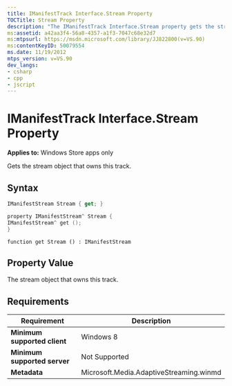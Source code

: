 ```yaml
---
title: IManifestTrack Interface.Stream Property
TOCTitle: Stream Property
description: "The IManifestTrack Interface.Stream property gets the stream object that owns this track. This article describes its syntax, property value, and requirements."
ms:assetid: a42aa3f4-56a8-4357-a1f3-7047c68e32d7
ms:mtpsurl: https://msdn.microsoft.com/library/JJ822800(v=VS.90)
ms:contentKeyID: 50079554
ms.date: 11/19/2012
mtps_version: v=VS.90
dev_langs:
- csharp
- cpp
- jscript
---
```


# IManifestTrack Interface.Stream Property

**Applies to:** Windows Store apps only

Gets the stream object that owns this track.

## Syntax

```csharp
IManifestStream Stream { get; }
```

```cpp
property IManifestStream^ Stream {
IManifestStream^ get ();
}
```

```jscript
function get Stream () : IManifestStream
```

## Property Value

The stream object that owns this track.

## Requirements

|Requirement|Description|
|--- |--- |
|**Minimum supported client**|Windows 8|
|**Minimum supported server**|Not Supported|
|**Metadata**|Microsoft.Media.AdaptiveStreaming.winmd|
